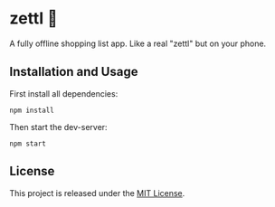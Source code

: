 # zettl 📝
A fully offline shopping list app. Like a real "zettl" but on your phone.

## Installation and Usage
First install all dependencies:
```
npm install
```
Then start the dev-server:
```
npm start
```

## License
This project is released under the [MIT License](https://gitlab.mediacube.at/fhs39952/zettl/blob/master/LICENSE.md).